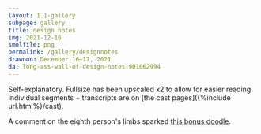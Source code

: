 ```yaml
---
layout: 1.1-gallery
subpage: gallery
title: design notes
img: 2021-12-16
smolfile: png
permalink: /gallery/designnotes
drawnon: December 16–17, 2021
da: long-ass-wall-of-design-notes-901062994
---
```

Self-explanatory. Fullsize has been upscaled x2 to allow for easier reading. Individual segments + transcripts are on [the cast pages]({%include url.html%}/cast).

A comment on the eighth person's limbs sparked <a href="https://sta.sh/0kl6d7zlxcb" class="ext">this bonus doodle</a>.